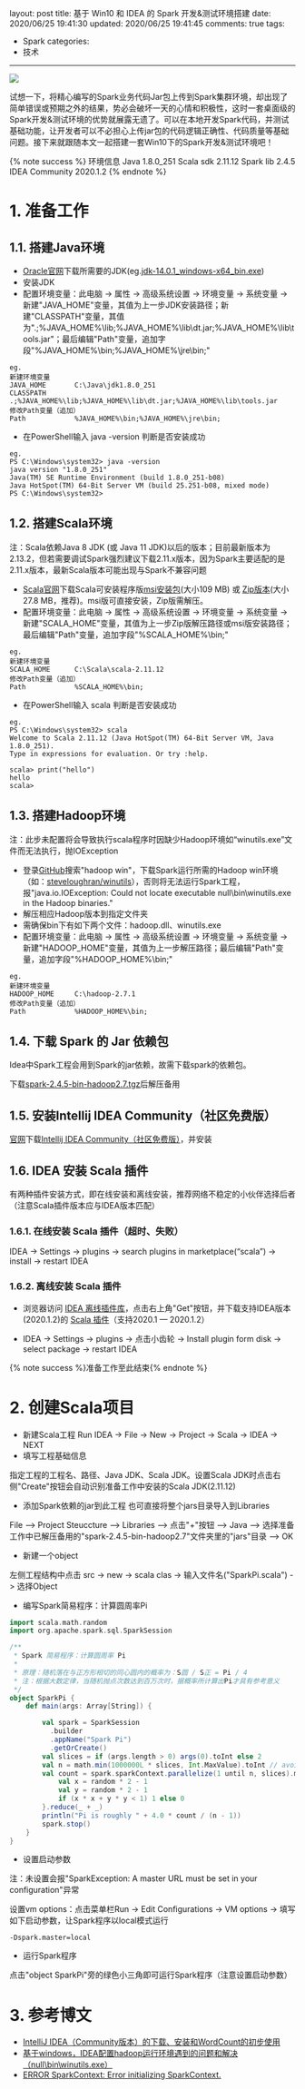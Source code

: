 layout: post
title: 基于 Win10 和 IDEA 的 Spark 开发&测试环境搭建
date: 2020/06/25 19:41:30
updated: 2020/06/25 19:41:45
comments: true
tags:

- Spark
categories:
- 技术

---
<img src="../../../../uploads/SparkDevAndTestEnvInWin10.jpg" class="full-image" />

试想一下，将精心编写的Spark业务代码Jar包上传到Spark集群环境，却出现了简单错误或预期之外的结果，势必会破坏一天的心情和积极性，这时一套桌面级的Spark开发&测试环境的优势就展露无遗了。可以在本地开发Spark代码，并测试基础功能，让开发者可以不必担心上传jar包的代码逻辑正确性、代码质量等基础问题。接下来就跟随本文一起搭建一套Win10下的Spark开发&测试环境吧！

<!-- more -->

{% note success %}
环境信息
Java            1.8.0_251
Scala sdk       2.11.12
Spark lib       2.4.5
IDEA Community  2020.1.2
{% endnote %}

# 1. 准备工作

## 1.1. 搭建Java环境
- [Oracle官网](https://www.oracle.com/java/technologies/javase-jdk14-downloads.html)下载所需要的JDK(eg.[jdk-14.0.1_windows-x64_bin.exe](https://download.oracle.com/otn-pub/java/jdk/14.0.1+7/664493ef4a6946b186ff29eb326336a2/jdk-14.0.1_windows-x64_bin.exe))
- 安装JDK
- 配置环境变量：此电脑 -> 属性 -> 高级系统设置 -> 环境变量 -> 系统变量 -> 新建"JAVA_HOME"变量，其值为上一步JDK安装路径；新建"CLASSPATH"变量，其值为".;%JAVA_HOME%\lib;%JAVA_HOME%\lib\dt.jar;%JAVA_HOME%\lib\tools.jar"；最后编辑"Path"变量，追加字段"%JAVA_HOME%\bin;%JAVA_HOME%\jre\bin;"
```Shell
eg.
新建环境变量
JAVA_HOME       C:\Java\jdk1.8.0_251
CLASSPATH       .;%JAVA_HOME%\lib;%JAVA_HOME%\lib\dt.jar;%JAVA_HOME%\lib\tools.jar
修改Path变量（追加）
Path            %JAVA_HOME%\bin;%JAVA_HOME%\jre\bin;
```
- 在PowerShell输入 java -version 判断是否安装成功
```Shell
eg.
PS C:\Windows\system32> java -version
java version "1.8.0_251"
Java(TM) SE Runtime Environment (build 1.8.0_251-b08)
Java HotSpot(TM) 64-Bit Server VM (build 25.251-b08, mixed mode)
PS C:\Windows\system32>
```

## 1.2. 搭建Scala环境
注：Scala依赖Java 8 JDK (或 Java 11 JDK)以后的版本；目前最新版本为2.13.2，但若需要调试Spark强烈建议下载2.11.x版本，因为Spark主要适配的是2.11.x版本，最新Scala版本可能出现与Spark不兼容问题
- [Scala官网](https://www.scala-lang.org/download/)下载Scala可安装程序版[msi安装包](https://downloads.lightbend.com/scala/2.11.12/scala-2.11.12.msi)(大小109 MB) 或 [Zip版本](https://downloads.lightbend.com/scala/2.11.12/scala-2.11.12.zip)(大小27.8 MB，推荐)。msi版可直接安装，Zip版需解压。
- 配置环境变量：此电脑 -> 属性 -> 高级系统设置 -> 环境变量 -> 系统变量 -> 新建"SCALA_HOME"变量，其值为上一步Zip版解压路径或msi版安装路径；最后编辑"Path"变量，追加字段"%SCALA_HOME%\bin;"
```Shell
eg.
新建环境变量
SCALA_HOME      C:\Scala\scala-2.11.12
修改Path变量（追加）
Path            %SCALA_HOME%\bin;
```
- 在PowerShell输入 scala 判断是否安装成功
```Shell
eg.
PS C:\Windows\system32> scala
Welcome to Scala 2.11.12 (Java HotSpot(TM) 64-Bit Server VM, Java 1.8.0_251).
Type in expressions for evaluation. Or try :help.

scala> print("hello")
hello
scala>
```

## 1.3. 搭建Hadoop环境
注：此步未配置将会导致执行scala程序时因缺少Hadoop环境如“winutils.exe”文件而无法执行，抛IOException
- 登录[GitHub](https://github.com/)搜索"hadoop win"，下载Spark运行所需的Hadoop win环境（如：[steveloughran/winutils](https://github.com/steveloughran/winutils)），否则将无法运行Spark工程，报"java.io.IOException: Could not locate executable null\bin\winutils.exe in the Hadoop binaries."
- 解压相应Hadoop版本到指定文件夹
- 需确保bin下有如下两个文件：hadoop.dll、winutils.exe
- 配置环境变量：此电脑 -> 属性 -> 高级系统设置 -> 环境变量 -> 系统变量 -> 新建"HADOOP_HOME"变量，其值为上一步解压路径；最后编辑"Path"变量，追加字段"%HADOOP_HOME%\bin;"

```Shell
eg.
新建环境变量
HADOOP_HOME     C:\hadoop-2.7.1
修改Path变量（追加）
Path            %HADOOP_HOME%\bin;
```

## 1.4. 下载 Spark 的 Jar 依赖包
Idea中Spark工程会用到Spark的jar依赖，故需下载spark的依赖包。

下载[spark-2.4.5-bin-hadoop2.7.tgz](https://mirrors.tuna.tsinghua.edu.cn/apache/spark/spark-2.4.5/spark-2.4.5-bin-hadoop2.7.tgz)后解压备用


## 1.5. 安装Intellij IDEA Community（社区免费版）
[官网](https://www.jetbrains.com/idea/)下载[Intellij IDEA Community（社区免费版）](https://download.jetbrains.8686c.com/idea/ideaIC-2020.1.2.exe)，并安装

## 1.6. IDEA 安装 Scala 插件
有两种插件安装方式，即在线安装和离线安装，推荐网络不稳定的小伙伴选择后者（注意Scala插件版本应与IDEA版本匹配）
### 1.6.1. 在线安装 Scala 插件（超时、失败）
IDEA -> Settings -> plugins -> search plugins in marketplace(“scala”) -> install -> restart IDEA
### 1.6.2. 离线安装 Scala 插件
- 浏览器访问 [IDEA 离线插件库](https://plugins.jetbrains.com/plugin/1347-scala)，点击右上角"Get"按钮，并下载支持IDEA版本(2020.1.2)的 [Scala 插件](https://plugins.jetbrains.com/files/1347/89709/scala-intellij-bin-2020.1.39.zip?updateId=89709&pluginId=1347&family=INTELLIJ)（支持2020.1 — 2020.1.2）

- IDEA -> Settings -> plugins -> 点击小齿轮 -> Install plugin form disk -> select package -> restart IDEA

{% note success %}准备工作至此结束{% endnote %}

# 2. 创建Scala项目
- 新建Scala工程
Run IDEA -> File -> New -> Project -> Scala -> IDEA -> NEXT
- 填写工程基础信息

指定工程的工程名、路径、Java JDK、Scala JDK。设置Scala JDK时点击右侧"Create"按钮会自动识别准备工作中安装的Scala JDK(2.11.12)

- 添加Spark依赖的jar到此工程
也可直接将整个jars目录导入到Libraries

File –> Project Steuccture –> Libraries –> 点击"+"按钮 –> Java –> 选择准备工作中已解压备用的"spark-2.4.5-bin-hadoop2.7"文件夹里的"jars"目录 –> OK

- 新建一个object

左侧工程结构中点击 src -> new -> scala clas -> 输入文件名("SparkPi.scala") -> 选择Object

- 编写Spark简易程序：计算圆周率Pi

```Scala
import scala.math.random
import org.apache.spark.sql.SparkSession

/**
 * Spark 简易程序：计算圆周率 Pi
 *
 * 原理：随机落在与正方形相切的同心圆内的概率为：S圆 / S正 = Pi / 4
 * 注：根据大数定律，当随机抛点次数达到百万次时，据概率所计算出Pi才具有参考意义
 */
object SparkPi {
    def main(args: Array[String]) {

        val spark = SparkSession
          .builder
          .appName("Spark Pi")
          .getOrCreate()
        val slices = if (args.length > 0) args(0).toInt else 2
        val n = math.min(1000000L * slices, Int.MaxValue).toInt // avoid overflow
        val count = spark.sparkContext.parallelize(1 until n, slices).map { i =>
            val x = random * 2 - 1
            val y = random * 2 - 1
            if (x * x + y * y < 1) 1 else 0
        }.reduce(_ + _)
        println("Pi is roughly " + 4.0 * count / (n - 1))
        spark.stop()
    }
}
```

- 设置启动参数

注：未设置会报"SparkException: A master URL must be set in your configuration"异常

设置vm options：点击菜单栏Run -> Edit Configurations -> VM options -> 填写如下启动参数，让Spark程序以local模式运行
```Shell
-Dspark.master=local
```

- 运行Spark程序

点击"object SparkPi"旁的绿色小三角即可运行Spark程序（注意设置启动参数）


# 3. 参考博文
- [IntelliJ IDEA（Community版本）的下载、安装和WordCount的初步使用](https://www.cnblogs.com/zlslch/p/5880926.html)
- [基于windows，IDEA配置hadoop运行环境遇到的问题和解决（null\bin\winutils.exe）](https://blog.csdn.net/LiangEdward/article/details/106845276)
- [ERROR SparkContext: Error initializing SparkContext.](https://blog.csdn.net/streamery/article/details/106752423)